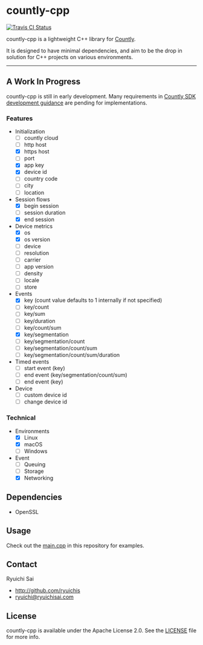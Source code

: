 # countly-cpp

[![Travis CI Status](https://api.travis-ci.org/ryuichis/countly-cpp.svg?branch=master)](https://travis-ci.org/ryuichis/countly-cpp)

countly-cpp is a lightweight C++ library for [Countly](http://count.ly).

It is designed to have minimal dependencies, and aim to be the drop in solution for C++ projects on various environments.

* * *

## A Work In Progress

countly-cpp is still in early development. Many requirements in [Countly SDK development guidance](http://resources.count.ly/docs/sdk-development-guide) are pending for implementations.

### Features

- Initialization
  - [ ] countly cloud
  - [ ] http host
  - [x] https host
  - [ ] port
  - [x] app key
  - [x] device id
  - [ ] country code
  - [ ] city
  - [ ] location
- Session flows
  - [x] begin session
  - [ ] session duration
  - [x] end session
- Device metrics
  - [x] os
  - [x] os version
  - [ ] device
  - [ ] resolution
  - [ ] carrier
  - [ ] app version
  - [ ] density
  - [ ] locale
  - [ ] store
- Events
  - [x] key (count value defaults to 1 internally if not specified)
  - [ ] key/count
  - [ ] key/sum
  - [ ] key/duration
  - [ ] key/count/sum
  - [x] key/segmentation
  - [ ] key/segmentation/count
  - [ ] key/segmentation/count/sum
  - [ ] key/segmentation/count/sum/duration
- Timed events
  - [ ] start event (key)
  - [ ] end event (key/segmentation/count/sum)
  - [ ] end event (key)
- Device
  - [ ] custom device id
  - [ ] change device id

### Technical

- Environments
  - [x] Linux
  - [x] macOS
  - [ ] Windows
- Event
  - [ ] Queuing
  - [ ] Storage
  - [x] Networking

## Dependencies

* OpenSSL

## Usage

Check out the [main.cpp](main.cpp) in this repository for examples.

## Contact

Ryuichi Sai

- http://github.com/ryuichis
- ryuichi@ryuichisai.com

## License

countly-cpp is available under the Apache License 2.0.
See the [LICENSE](LICENSE) file for more info.
